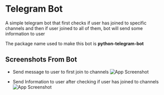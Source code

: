
# Telegram Bot

A simple telegram bot that first checks if user has joined to specific channels and then if user joined to all of them, bot will send some information to user

The package name used to make this bot is **python-telegram-bot**


## Screenshots From Bot
 - Send message to user to first join to channels
  ![App Screenshot](http://parsiweb.iapp.ir/Telegram_Channel_Checker_Bot_Pictures//Screenshot-2024-04-18-220014.png)
<!-- <img src="https://parsiweb.iapp.ir/Screenshot%202024-04-18%20220014.png" width="500" height="500"> -->
 - Send Information to user after checking if user has joined to channels
 ![App Screenshot](http://parsiweb.iapp.ir/Telegram_Channel_Checker_Bot_Pictures/Screenshot-2024-04-18-215238.png)
<!-- <img src="https://parsiweb.iapp.ir/Screenshot%202024-04-18%20215238.png" width="500" height="500"> -->

